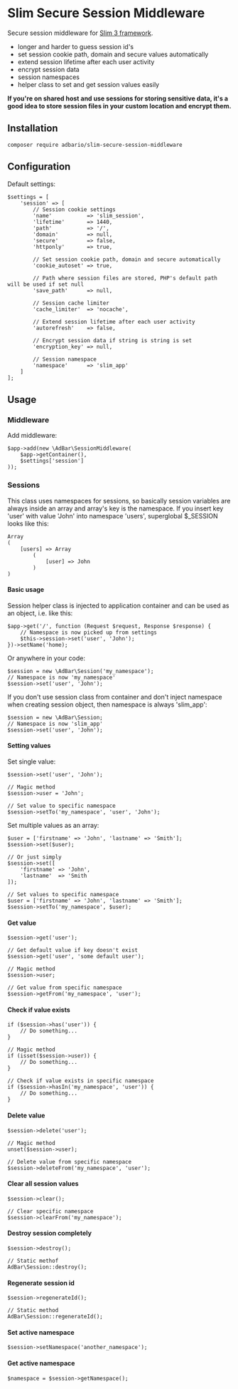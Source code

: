 # Slim Secure Session Middleware
Secure session middleware for [Slim 3 framework](http://www.slimframework.com/).
- longer and harder to guess session id's
- set session cookie path, domain and secure values automatically
- extend session lifetime after each user activity
- encrypt session data
- session namespaces
- helper class to set and get session values easily

**If you're on shared host and use sessions for storing sensitive data, it's a good idea to store session files in your custom location and encrypt them.**

## Installation
    composer require adbario/slim-secure-session-middleware

## Configuration
Default settings:

    $settings = [
        'session' => [
            // Session cookie settings
            'name'           => 'slim_session',
            'lifetime'       => 1440,
            'path'           => '/',
            'domain'         => null,
            'secure'         => false,
            'httponly'       => true,
    
            // Set session cookie path, domain and secure automatically
            'cookie_autoset' => true,
    
            // Path where session files are stored, PHP's default path will be used if set null
            'save_path'      => null,
    
            // Session cache limiter
            'cache_limiter'  => 'nocache',
    
            // Extend session lifetime after each user activity
            'autorefresh'    => false,
    
            // Encrypt session data if string is string is set
            'encryption_key' => null,
            
            // Session namespace
            'namespace'      => 'slim_app'
        ]
    ];

## Usage

### Middleware
Add middleware:

    $app->add(new \AdBar\SessionMiddleware(
        $app->getContainer(),
        $settings['session']
    ));

### Sessions
This class uses namespaces for sessions, so basically session variables are always inside an array and array's key is the namespace. If you insert key 'user' with value 'John' into namespace 'users', superglobal $_SESSION looks like this:
    
    Array
    (
        [users] => Array
            (
                [user] => John
            )
    )

#### Basic usage    
Session helper class is injected to application container and can be used as an object, i.e. like this:

    $app->get('/', function (Request $request, Response $response) {
        // Namespace is now picked up from settings
        $this->session->set('user', 'John');
    })->setName('home);

Or anywhere in your code:

    $session = new \AdBar\Session('my_namespace');
    // Namespace is now 'my_namespace'
    $session->set('user', 'John');

If you don't use session class from container and don't inject namespace when creating session object, then namespace is always 'slim_app':

    $session = new \AdBar\Session;
    // Namespace is now 'slim_app'
    $session->set('user', 'John');

#### Setting values
Set single value:

    $session->set('user', 'John');
    
    // Magic method
    $session->user = 'John';
    
    // Set value to specific namespace
    $session->setTo('my_namespace', 'user', 'John');

Set multiple values as an array:
    
    $user = ['firstname' => 'John', 'lastname' => 'Smith'];
    $session->set($user);
    
    // Or just simply
    $session->set([
        'firstname' => 'John',
        'lastname'  => 'Smith
    ]);
    
    // Set values to specific namespace
    $user = ['firstname' => 'John', 'lastname' => 'Smith'];
    $session->setTo('my_namespace', $user);

#### Get value
    
    $session->get('user');
    
    // Get default value if key doesn't exist
    $session->get('user', 'some default user');
    
    // Magic method
    $session->user;
    
    // Get value from specific namespace
    $session->getFrom('my_namespace', 'user');

#### Check if value exists

    if ($session->has('user')) {
        // Do something...
    }
    
    // Magic method
    if (isset($session->user)) {
        // Do something...
    }
    
    // Check if value exists in specific namespace
    if ($session->hasIn('my_namespace', 'user')) {
        // Do something...
    }

#### Delete value
    
    $session->delete('user');
    
    // Magic method
    unset($session->user);
    
    // Delete value from specific namespace
    $session->deleteFrom('my_namespace', 'user');

#### Clear all session values

    $session->clear();
    
    // Clear specific namespace
    $session->clearFrom('my_namespace');

#### Destroy session completely
    
    $session->destroy();
    
    // Static methof
    AdBar\Session::destroy();

#### Regenerate session id

    $session->regenerateId();
    
    // Static method
    AdBar\Session::regenerateId();

#### Set active namespace

    $session->setNamespace('another_namespace');

#### Get active namespace

    $namespace = $session->getNamespace();
